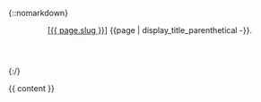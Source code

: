 <section>

{::nomarkdown}

<header class="inline" id="{{ page.slug }}">
  <a class="slug" href="{{ page.url | relative_url }}">[{{ page.slug }}]</a>
  {{page | display_title_parenthetical -}}.
</header>

{:/}

{{ content }}

</section>
